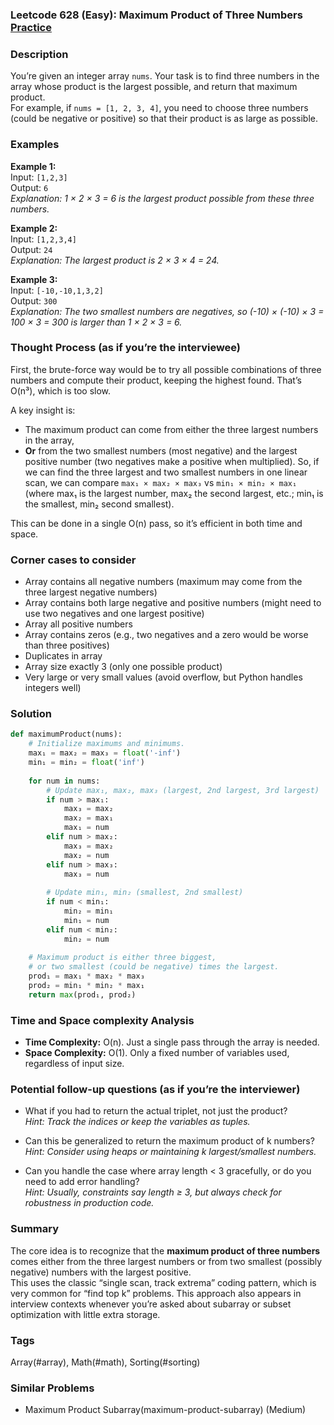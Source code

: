 ### Leetcode 628 (Easy): Maximum Product of Three Numbers [Practice](https://leetcode.com/problems/maximum-product-of-three-numbers)

### Description  
You’re given an integer array `nums`. Your task is to find three numbers in the array whose product is the largest possible, and return that maximum product.  
For example, if `nums = [1, 2, 3, 4]`, you need to choose three numbers (could be negative or positive) so that their product is as large as possible.

### Examples  

**Example 1:**  
Input: `[1,2,3]`  
Output: `6`  
*Explanation: 1 × 2 × 3 = 6 is the largest product possible from these three numbers.*

**Example 2:**  
Input: `[1,2,3,4]`  
Output: `24`  
*Explanation: The largest product is 2 × 3 × 4 = 24.*

**Example 3:**  
Input: `[-10,-10,1,3,2]`  
Output: `300`  
*Explanation: The two smallest numbers are negatives, so (-10) × (-10) × 3 = 100 × 3 = 300 is larger than 1 × 2 × 3 = 6.*

### Thought Process (as if you’re the interviewee)  
First, the brute-force way would be to try all possible combinations of three numbers and compute their product, keeping the highest found. That’s O(n³), which is too slow.

A key insight is:
- The maximum product can come from either the three largest numbers in the array,
- **Or** from the two smallest numbers (most negative) and the largest positive number (two negatives make a positive when multiplied).
So, if we can find the three largest and two smallest numbers in one linear scan, we can compare `max₁ × max₂ × max₃` vs `min₁ × min₂ × max₁` (where max₁ is the largest number, max₂ the second largest, etc.; min₁ is the smallest, min₂ second smallest).

This can be done in a single O(n) pass, so it’s efficient in both time and space.

### Corner cases to consider  
- Array contains all negative numbers (maximum may come from the three largest negative numbers)
- Array contains both large negative and positive numbers (might need to use two negatives and one largest positive)
- Array all positive numbers
- Array contains zeros (e.g., two negatives and a zero would be worse than three positives)
- Duplicates in array
- Array size exactly 3 (only one possible product)
- Very large or very small values (avoid overflow, but Python handles integers well)

### Solution

```python
def maximumProduct(nums):
    # Initialize maximums and minimums.
    max₁ = max₂ = max₃ = float('-inf')
    min₁ = min₂ = float('inf')
    
    for num in nums:
        # Update max₁, max₂, max₃ (largest, 2nd largest, 3rd largest)
        if num > max₁:
            max₃ = max₂
            max₂ = max₁
            max₁ = num
        elif num > max₂:
            max₃ = max₂
            max₂ = num
        elif num > max₃:
            max₃ = num
        
        # Update min₁, min₂ (smallest, 2nd smallest)
        if num < min₁:
            min₂ = min₁
            min₁ = num
        elif num < min₂:
            min₂ = num
    
    # Maximum product is either three biggest,
    # or two smallest (could be negative) times the largest.
    prod₁ = max₁ * max₂ * max₃
    prod₂ = min₁ * min₂ * max₁
    return max(prod₁, prod₂)
```

### Time and Space complexity Analysis  

- **Time Complexity:** O(n). Just a single pass through the array is needed.
- **Space Complexity:** O(1). Only a fixed number of variables used, regardless of input size.

### Potential follow-up questions (as if you’re the interviewer)  

- What if you had to return the actual triplet, not just the product?  
  *Hint: Track the indices or keep the variables as tuples.*

- Can this be generalized to return the maximum product of k numbers?  
  *Hint: Consider using heaps or maintaining k largest/smallest numbers.*

- Can you handle the case where array length < 3 gracefully, or do you need to add error handling?  
  *Hint: Usually, constraints say length ≥ 3, but always check for robustness in production code.*

### Summary
The core idea is to recognize that the **maximum product of three numbers** comes either from the three largest numbers or from two smallest (possibly negative) numbers with the largest positive.  
This uses the classic “single scan, track extrema” coding pattern, which is very common for “find top k” problems. This approach also appears in interview contexts whenever you’re asked about subarray or subset optimization with little extra storage.

### Tags
Array(#array), Math(#math), Sorting(#sorting)

### Similar Problems
- Maximum Product Subarray(maximum-product-subarray) (Medium)